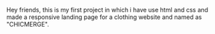 Hey friends, this is my first project in which i have use html and css and made a responsive landing page for a clothing website and named as "CHICMERGE".
